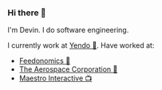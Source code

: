 ### Hi there 👋

I'm Devin. I do software engineering. 

I currently work at [Yendo 🚙](https://www.yendo.com/). Have worked at:

* [Feedonomics 🛒](https://feedonomics.com/)
* [The Aerospace Corporation 🚀](https://aerospace.org/)
* [Maestro Interactive 📺](https://www.maestro.io/)
